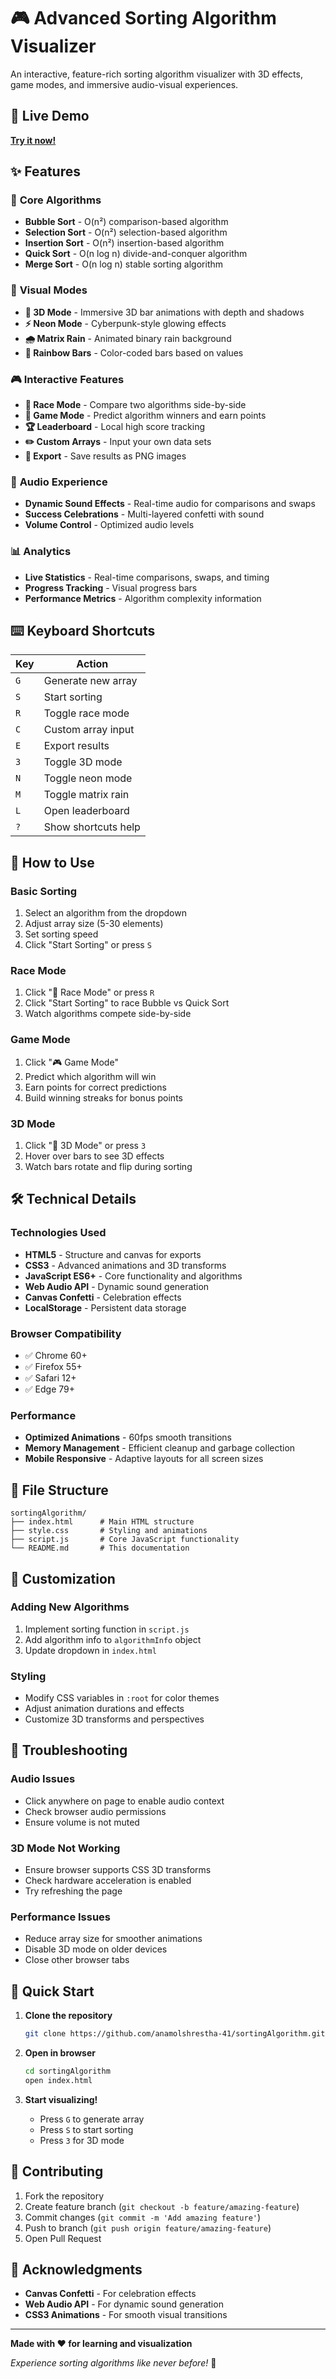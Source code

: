 # 🎮 Advanced Sorting Algorithm Visualizer

An interactive, feature-rich sorting algorithm visualizer with 3D effects, game modes, and immersive audio-visual experiences.

## 🚀 Live Demo
[**Try it now!**](https://anamolshrestha-41.github.io/sortingAlgorithm/)

## ✨ Features

### 🎯 **Core Algorithms**
- **Bubble Sort** - O(n²) comparison-based algorithm
- **Selection Sort** - O(n²) selection-based algorithm  
- **Insertion Sort** - O(n²) insertion-based algorithm
- **Quick Sort** - O(n log n) divide-and-conquer algorithm
- **Merge Sort** - O(n log n) stable sorting algorithm

### 🎨 **Visual Modes**
- **🌈 3D Mode** - Immersive 3D bar animations with depth and shadows
- **⚡ Neon Mode** - Cyberpunk-style glowing effects
- **🌧️ Matrix Rain** - Animated binary rain background
- **🌈 Rainbow Bars** - Color-coded bars based on values

### 🎮 **Interactive Features**
- **🏁 Race Mode** - Compare two algorithms side-by-side
- **🎯 Game Mode** - Predict algorithm winners and earn points
- **🏆 Leaderboard** - Local high score tracking
- **✏️ Custom Arrays** - Input your own data sets
- **📸 Export** - Save results as PNG images

### 🎵 **Audio Experience**
- **Dynamic Sound Effects** - Real-time audio for comparisons and swaps
- **Success Celebrations** - Multi-layered confetti with sound
- **Volume Control** - Optimized audio levels

### 📊 **Analytics**
- **Live Statistics** - Real-time comparisons, swaps, and timing
- **Progress Tracking** - Visual progress bars
- **Performance Metrics** - Algorithm complexity information

## ⌨️ Keyboard Shortcuts

| Key | Action |
|-----|--------|
| `G` | Generate new array |
| `S` | Start sorting |
| `R` | Toggle race mode |
| `C` | Custom array input |
| `E` | Export results |
| `3` | Toggle 3D mode |
| `N` | Toggle neon mode |
| `M` | Toggle matrix rain |
| `L` | Open leaderboard |
| `?` | Show shortcuts help |

## 🎯 How to Use

### **Basic Sorting**
1. Select an algorithm from the dropdown
2. Adjust array size (5-30 elements)
3. Set sorting speed
4. Click "Start Sorting" or press `S`

### **Race Mode**
1. Click "🏁 Race Mode" or press `R`
2. Click "Start Sorting" to race Bubble vs Quick Sort
3. Watch algorithms compete side-by-side

### **Game Mode**
1. Click "🎮 Game Mode"
2. Predict which algorithm will win
3. Earn points for correct predictions
4. Build winning streaks for bonus points

### **3D Mode**
1. Click "🌈 3D Mode" or press `3`
2. Hover over bars to see 3D effects
3. Watch bars rotate and flip during sorting

## 🛠️ Technical Details

### **Technologies Used**
- **HTML5** - Structure and canvas for exports
- **CSS3** - Advanced animations and 3D transforms
- **JavaScript ES6+** - Core functionality and algorithms
- **Web Audio API** - Dynamic sound generation
- **Canvas Confetti** - Celebration effects
- **LocalStorage** - Persistent data storage

### **Browser Compatibility**
- ✅ Chrome 60+
- ✅ Firefox 55+
- ✅ Safari 12+
- ✅ Edge 79+

### **Performance**
- **Optimized Animations** - 60fps smooth transitions
- **Memory Management** - Efficient cleanup and garbage collection
- **Mobile Responsive** - Adaptive layouts for all screen sizes

## 📁 File Structure

```
sortingAlgorithm/
├── index.html      # Main HTML structure
├── style.css       # Styling and animations
├── script.js       # Core JavaScript functionality
└── README.md       # This documentation
```

## 🎨 Customization

### **Adding New Algorithms**
1. Implement sorting function in `script.js`
2. Add algorithm info to `algorithmInfo` object
3. Update dropdown in `index.html`

### **Styling**
- Modify CSS variables in `:root` for color themes
- Adjust animation durations and effects
- Customize 3D transforms and perspectives

## 🐛 Troubleshooting

### **Audio Issues**
- Click anywhere on page to enable audio context
- Check browser audio permissions
- Ensure volume is not muted

### **3D Mode Not Working**
- Ensure browser supports CSS 3D transforms
- Check hardware acceleration is enabled
- Try refreshing the page

### **Performance Issues**
- Reduce array size for smoother animations
- Disable 3D mode on older devices
- Close other browser tabs

## 🚀 Quick Start

1. **Clone the repository**
   ```bash
   git clone https://github.com/anamolshrestha-41/sortingAlgorithm.git
   ```

2. **Open in browser**
   ```bash
   cd sortingAlgorithm
   open index.html
   ```

3. **Start visualizing!**
   - Press `G` to generate array
   - Press `S` to start sorting
   - Press `3` for 3D mode

## 🤝 Contributing

1. Fork the repository
2. Create feature branch (`git checkout -b feature/amazing-feature`)
3. Commit changes (`git commit -m 'Add amazing feature'`)
4. Push to branch (`git push origin feature/amazing-feature`)
5. Open Pull Request


## 🎉 Acknowledgments

- **Canvas Confetti** - For celebration effects
- **Web Audio API** - For dynamic sound generation
- **CSS3 Animations** - For smooth visual transitions

---

**Made with ❤️ for learning and visualization**

*Experience sorting algorithms like never before!* 🚀
